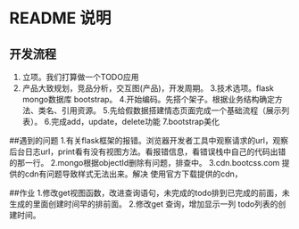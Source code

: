 README 说明
===
## 开发流程
1. 立项。我们打算做一个TODO应用
2. 产品大致规划，竞品分析，交互图(产品)，开发周期。
3.技术选项。flask mongo数据库 bootstrap。
4.开始编码。先搭个架子。根据业务结构确定方法、类名、引用资源。
5.先给假数据搭建情态页面完成一个基础流程（展示列表）。
6.完成add，update，delete功能
7.bootstrap美化

##遇到的问题
1.有关flask框架的报错。浏览器开发者工具中观察请求的url，观察后台日志url，print看有没有视图方法。看报错信息，看错误栈中自己的代码出错的那一行。
2.mongo根据objectId删除有问题，排查中。
3.cdn.bootcss.com 提供的cdn有问题导致样式无法出来。解决 使用官方下载提供的cdn，


##作业
1.修改get视图函数，改进查询语句，未完成的todo排到已完成的前面，未生成的里面创建时间早的排前面。
2.修改get 查询，增加显示一列 todo列表的创建时间。